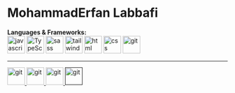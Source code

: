 <h1>MohammadErfan Labbafi</h1>
<strong rel="nofollow">Languages & Frameworks:</strong>
<br>
 <div>
        <img
          width="40"
          height="40"
          src="https://s32.picofile.com/file/8478593326/javascript.png"
          alt="javascript"
        />
        <img
          width="40"
          height="40"
          src="https://s32.picofile.com/file/8478600426/typescript.png"
          alt="TypeScript"
        />
        <img
          width="40"
          height="40"
          src="https://s32.picofile.com/file/8478593376/sass.png"
          alt="sass"
        />
        <img
          width="40"
          height="40"
          src="https://s32.picofile.com/file/8478593384/tailwind.png"
          alt="tailwind"
        />
        <img
          width="40"
          height="40"
          src="https://s32.picofile.com/file/8478593334/html.png"
          alt="html"
        />
        <img
          width="40"
          height="40"
          src="https://s32.picofile.com/file/8478600476/css.png"
          alt="css"
        />
        <img
          width="40"
          height="40"
          src="https://s32.picofile.com/file/8478600442/giticon.png"
          alt="git"
        />
      </div> 
<hr>
<div>
  <a href="https://t.me/Erfan_MFD"><img
          width="40"
          height="40"
          src="https://github.com/Erfanlab/Erfanlab/blob/main/telegram.jpg?raw=true"
          alt="git"
        />
        </a>
        <a href="https://github.com/Erfanlab"><img
          width="40"
          height="40"
          src="https://github.com/Erfanlab/Erfanlab/blob/main/github.jpg?raw=true"
          alt="git"
        />
        </a>
        <a href="https://www.linkedin.com/in/mohammaderfan-labbafi-2b300b22a/"><img
          width="40"
          height="40"
          src="https://github.com/Erfanlab/Erfanlab/blob/main/linkedin1.png?raw=true"
          alt="git"
        />
        </a>
        <a href=""><img
          width="40"
          height="40"
          src="https://github.com/Erfanlab/Erfanlab/blob/main/instagram.jpg?raw=true"
          alt="git"
        />
        </a>

</div>
